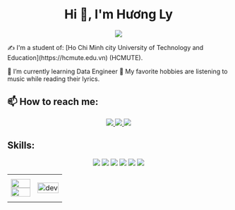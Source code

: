 <h1 align="center">Hi 👋, I'm Hương Ly</h1>
<p align="center"><img src="https://img.icons8.com/color/48/000000/vietnam-circular.png"/></p>
✍ I'm a student of: [Ho Chi Minh city University of Technology and Education](https://hcmute.edu.vn) (HCMUTE).

🌱 I’m currently learning Data Engineer
🌱 My favorite hobbies are listening to music while reading their lyrics.



## 📫 How to reach me:

<p align="center">
  <a href="https://www.facebook.com/huonglyy2132/" alt="Facebook">
    <img src="https://img.icons8.com/fluent/48/000000/facebook-new.png" target="_blank" />
  </a> 
  <a href="https://github.com/hhhhhhaaaaa1223" alt="Github">
    <img src="https://img.icons8.com/fluent/48/000000/github.png"/>
  </a> 
  <a href="mailto:huongly21321@gmail.com" alt="Email">
    <img src="https://img.icons8.com/fluent/48/000000/mailing.png"/>
  </a>
</p>

## Skills:
<p align="center">
  <img src="https://img.icons8.com/color/48/000000/microsoft-sql-server.png"/>
  <img src="https://img.icons8.com/color/48/000000/mysql-logo.png"/>
  <img src="https://img.icons8.com/color/48/000000/mongodb.png"/>
  <img src="https://img.icons8.com/color/48/000000/visual-studio-code-2019.png"/>
  <img src="https://img.icons8.com/color/48/000000/hadoop-distributed-file-system.png"/>
  <img src="https://img.icons8.com/fluency/48/000000/python.png"/>
  
</p>

<table style="width:100%;">
  <tr>
    <td>
      <img src="https://github-readme-stats.vercel.app/api?username=hhhhhhaaaaa1223&show_icons=true&theme=radical" alt="" width="100%"/>
      <img src="https://github-readme-stats.vercel.app/api/top-langs/?username=hhhhhhaaaaa1223&langs_count=8)" alt="" width="100%"/>
    </td>
    <td>
      <p align="center"> 
        <img src="https://cdn.dribbble.com/users/1059583/screenshots/4171367/coding-freak.gif" alt="dev" width="100%"/>
      </p>
    </td>
  </tr>
</table>

